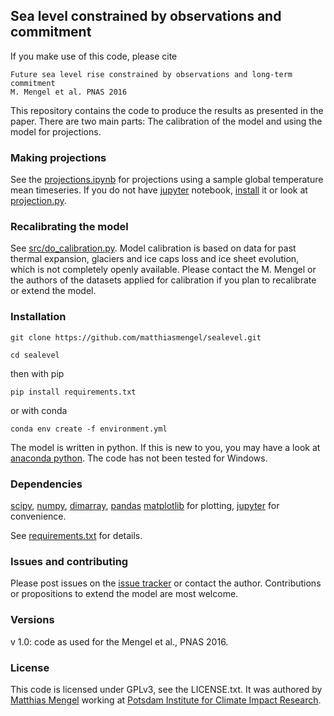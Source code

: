 
## Sea level constrained by observations and commitment

If you make use of this code, please cite

```
Future sea level rise constrained by observations and long-term commitment
M. Mengel et al. PNAS 2016
```

This repository contains the code to produce the results as presented in the paper.
There are two main parts: The calibration of the model and using the model for projections.

### Making projections
See the [projections.ipynb](https://github.com/matthiasmengel/sealevel/blob/master/examples/projection.ipynb) for projections using a sample global temperature mean timeseries.
If you do not have [jupyter](http://jupyter.org/) notebook, [install](http://jupyter.readthedocs.org/en/latest/install.html) it or look at [projection.py](https://github.com/matthiasmengel/sealevel/blob/master/examples/projection.py).

### Recalibrating the model
See [src/do_calibration.py](https://github.com/matthiasmengel/sealevel/blob/master/src/do_calibration.py).
Model calibration is based on data for past thermal expansion, glaciers and ice caps loss and ice sheet evolution, which is not completely openly available. Please contact the M. Mengel or the authors of the datasets applied for calibration if you plan to recalibrate or extend the model.

### Installation

`git clone https://github.com/matthiasmengel/sealevel.git`

`cd sealevel`

then with pip

`pip install requirements.txt`

or with conda

`conda env create -f environment.yml`

The model is written in python. If this is new to you, you may have a look at [anaconda python](https://www.continuum.io/downloads). The code has not been tested for Windows.

### Dependencies

[scipy](http://www.scipy.org/), 
[numpy](http://www.numpy.org/), 
[dimarray](http://dimarray.readthedocs.org/en/latest/), 
[pandas](http://pandas.pydata.org/)
[matplotlib](http://matplotlib.org/) for plotting, 
[jupyter](http://jupyter.org/) for convenience.

See [requirements.txt](https://github.com/matthiasmengel/sealevel/blob/master/requirements.txt) for details.

### Issues and contributing

Please post issues on the [issue tracker](https://github.com/matthiasmengel/sealevel/issues) or contact the author. Contributions or propositions to extend the model are most welcome.

### Versions

v 1.0: code as used for the Mengel et al., PNAS 2016.

### License

This code is licensed under GPLv3, see the LICENSE.txt. It was authored by [Matthias Mengel](http://www.pik-potsdam.de/~mengel/) working at [Potsdam Institute for Climate Impact Research](http://pik-potsdam.de/). 


